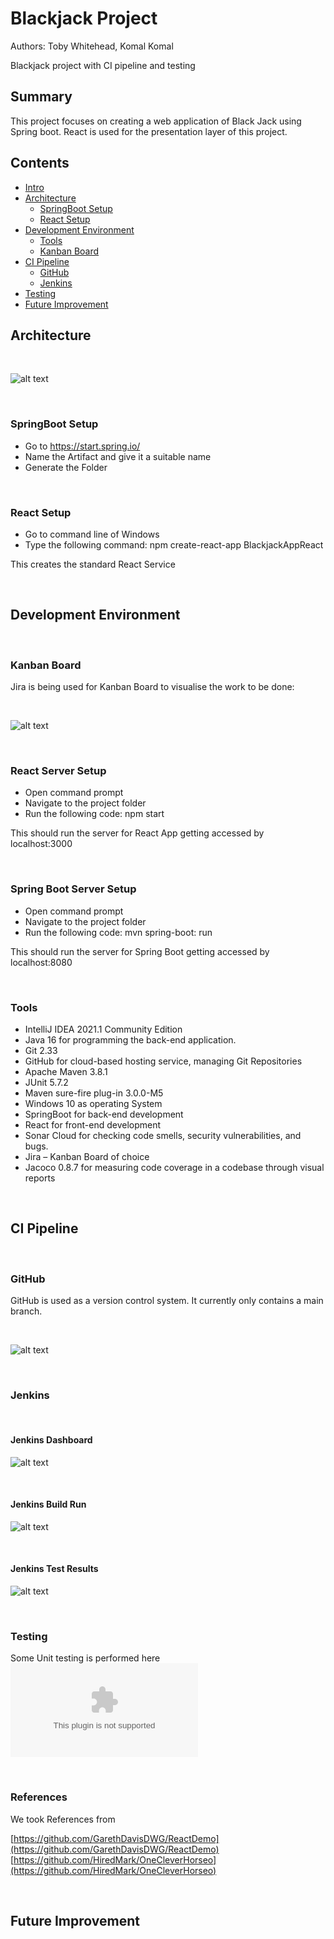 # Blackjack Project
Authors: Toby Whitehead, Komal Komal

Blackjack project with CI pipeline and testing

## Summary

This project focuses on creating a web application of Black Jack 
using Spring boot. React is used for the presentation layer of this 
project.

## Contents

* [Intro](#Blackjack-Project)
* [Architecture](#Architecture)
  * [SpringBoot Setup](#SpringBoot-Setup)
  * [React Setup](#React-Setup)
* [Development Environment](#Development-Environment)
  * [Tools](#Tools)
  * [Kanban Board](#Kanban-Board)
* [CI Pipeline](#CI-Pipeline)
  * [GitHub](#GitHub)
  * [Jenkins](#Jenkins)
* [Testing](#Testing)
* [Future Improvement](#Future-Improvement)

## Architecture
<br/>

![alt text](./READMEFiles/Architecture.jpg)

<br/>

### SpringBoot Setup

* Go to https://start.spring.io/
* Name the Artifact and give it a suitable name
* Generate the Folder

<br/>

### React Setup

* Go to command line of Windows
* Type the following command:
npm create-react-app BlackjackAppReact

This creates the standard React Service

<br/>

## Development Environment

<br/>

### Kanban Board

Jira is being used for Kanban Board to visualise the work to be done:

<br/>

![alt text](https://github.com/TSI-Koby/BlackjackProject/blob/main/READMEFiles/JiraKanbanBoard.PNG)

<br/>

### React Server Setup

* Open command prompt
* Navigate to the project folder
* Run the following code: npm start
 
This should run the server for React App getting accessed by localhost:3000

<br/>

### Spring Boot Server Setup

* Open command prompt
* Navigate to the project folder
* Run the following code: mvn spring-boot: run
  
This should run the server for Spring Boot getting accessed by localhost:8080

<br/>

### Tools

* IntelliJ IDEA 2021.1 Community Edition
* Java 16 for programming the back-end application.
* Git 2.33
* GitHub for cloud-based hosting service, managing Git Repositories
* Apache Maven 3.8.1
* JUnit 5.7.2
* Maven sure-fire plug-in 3.0.0-M5
* Windows 10 as operating System
* SpringBoot for back-end development
* React for front-end development
* Sonar Cloud for checking code smells, security vulnerabilities, and bugs.
* Jira – Kanban Board of choice
* Jacoco 0.8.7 for measuring code coverage in a codebase through visual reports

<br/>

## CI Pipeline

<br/>

### GitHub

GitHub is used as a version control system. It currently only
contains a main branch.

<br/>

![alt text](./READMEFiles/Github.png)

<br/>

### Jenkins

<br/>

#### Jenkins Dashboard

![alt text](./READMEFiles/Jenkins.png)

<br/>

#### Jenkins Build Run

![alt text](./READMEFiles/JenkinsBuild.png)

<br/>

#### Jenkins Test Results

![alt text](./READMEFiles/JenkinsTestResults.png)

<br/>

### Testing

Some Unit testing is performed here
![alt text](./READMEFiles/BlackjackUnitTesting.xlsx)

<br/>

### References

We took References from 

[https://github.com/GarethDavisDWG/ReactDemo](https://github.com/GarethDavisDWG/ReactDemo)<br/>
[https://github.com/HiredMark/OneCleverHorseo](https://github.com/HiredMark/OneCleverHorseo)

<br/>

## Future Improvement
<!---
Insert future improvement section
-->

